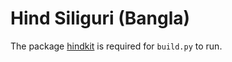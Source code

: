 # Hind Siliguri (Bangla)

The package [hindkit](https://github.com/itfoundry/hindkit) is required for `build.py` to run.
